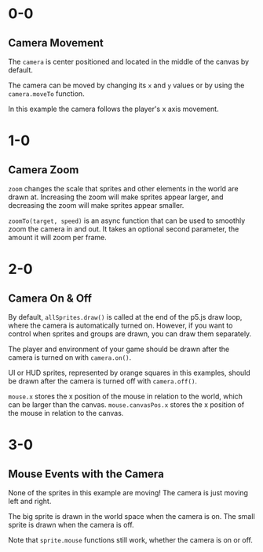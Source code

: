 # 0-0

## Camera Movement

The `camera` is center positioned and located in the middle of the canvas by default.

The camera can be moved by changing its `x` and `y` values or by using the `camera.moveTo` function.

In this example the camera follows the player's x axis movement.

# 1-0

## Camera Zoom

`zoom` changes the scale that sprites and other elements in the world are drawn at. Increasing the zoom will make sprites appear larger, and decreasing the zoom will make sprites appear smaller.

`zoomTo(target, speed)` is an async function that can be used to smoothly zoom the camera in and out. It takes an optional second parameter, the amount it will zoom per frame.

# 2-0

## Camera On & Off

By default, `allSprites.draw()` is called at the end of the p5.js draw loop, where the camera is automatically turned on. However, if you want to control when sprites and groups are drawn, you can draw them separately.

The player and environment of your game should be drawn after the camera is turned on with `camera.on()`.

UI or HUD sprites, represented by orange squares in this examples, should be drawn after the camera is turned off with `camera.off()`.

`mouse.x` stores the x position of the mouse in relation to the world, which can be larger than the canvas. `mouse.canvasPos.x` stores the x position of the mouse in relation to the canvas.

# 3-0

## Mouse Events with the Camera

None of the sprites in this example are moving! The camera is just moving left and right.

The big sprite is drawn in the world space when the camera is on. The small sprite is drawn when the camera is off.

Note that `sprite.mouse` functions still work, whether the camera is on or off.
